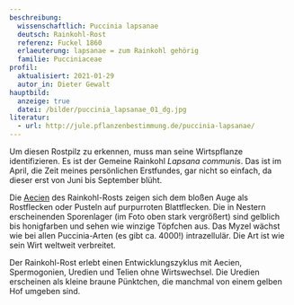 ```yaml
---
beschreibung:
  wissenschaftlich: Puccinia lapsanae
  deutsch: Rainkohl-Rost
  referenz: Fuckel 1860
  erlaeuterung: lapsanae = zum Rainkohl gehörig
  familie: Pucciniaceae
profil:
  aktualisiert: 2021-01-29
  autor_in: Dieter Gewalt
hauptbild:
  anzeige: true
  datei: /bilder/puccinia_lapsanae_01_dg.jpg
literatur:
  - url: http://jule.pflanzenbestimmung.de/puccinia-lapsanae/
---
```

Um diesen Rostpilz zu erkennen, muss man seine Wirtspflanze identifizieren. Es ist der Gemeine Rainkohl *Lapsana communis*. Das ist im April, die Zeit meines persönlichen Erstfundes, gar nicht so einfach, da dieser erst von Juni bis September blüht.

Die [Aecien](Aecien "Glossar") des Rainkohl-Rosts zeigen sich dem bloßen Auge als Rostflecken oder Pusteln auf purpurroten Blattflecken. Die in Nestern erscheinenden Sporenlager (im Foto oben stark vergrößert) sind gelblich bis honigfarben und sehen wie winzige Töpfchen aus. Das Myzel wächst wie bei allen Puccinia-Arten (es gibt ca. 4000!) intrazellulär. Die Art ist wie sein Wirt weltweit verbreitet.

Der Rainkohl-Rost erlebt einen Entwicklungszyklus mit Aecien, Spermogonien, Uredien und Telien ohne Wirtswechsel. Die Uredien erscheinen als kleine braune Pünktchen, die manchmal von einem gelben Hof umgeben sind.
